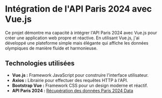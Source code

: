 # Intégration de l'API Paris 2024 avec Vue.js

Ce projet démontre ma capacité à intégrer l'API Paris 2024 avec Vue.js pour créer une application web propre et réactive. 
En utilisant Vue.js, j'ai développé une plateforme simple mais élégante qui affiche les données olympiques de manière fluide et harmonieuse.


## Technologies utilisées

- **Vue.js :** Framework JavaScript pour construire l'interface utilisateur.
- **Axios :** Librairie pour effectuer des requêtes HTTP à l'API.
- **Bootstrap Vue :** Framework CSS pour un design moderne et réactif.
- **API Paris 2024 :** [Récupération des données Paris 2024 Data](https://data.paris2024.org/)
